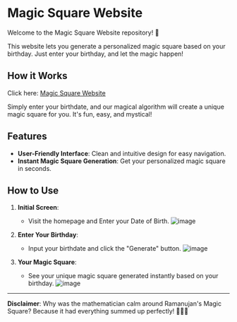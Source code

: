 # Magic Square Website

Welcome to the Magic Square Website repository! 🎉

This website lets you generate a personalized magic square based on your birthday.
Just enter your birthday, and let the magic happen!

## How it Works

Click here: [Magic Square Website](https://visalan-h.github.io/Magic-Square/main.html)

Simply enter your birthdate, and our magical algorithm will create a unique magic square for you.
It's fun, easy, and mystical!

## Features

- **User-Friendly Interface**: Clean and intuitive design for easy navigation.
- **Instant Magic Square Generation**: Get your personalized magic square in seconds.

## How to Use

1. **Initial Screen**:
   - Visit the homepage and Enter your Date of Birth.
   ![image](https://github.com/Visalan-H/Magic-Square/assets/152077751/13feefea-abff-400e-b8c3-11f1d0728a2c)


2. **Enter Your Birthday**:
   - Input your birthdate and click the "Generate" button.
   ![image](https://github.com/Visalan-H/Magic-Square/assets/152077751/92d0d0d4-1b0e-4e5b-bab7-e4b2e134d6ff)


3. **Your Magic Square**:
   - See your unique magic square generated instantly based on your birthday.
   ![image](https://github.com/Visalan-H/Magic-Square/assets/152077751/2d06ba60-4996-4bb0-93e3-a6b03cddbf27)

---

**Disclaimer**: Why was the mathematician calm around Ramanujan's Magic Square? Because it had everything summed up perfectly! 🧙‍♂️✨
